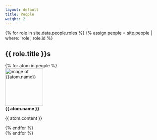 ```yaml
---
layout: default
title: People 
weight: 2
---
```





{% for role in site.data.people.roles %} 
{% assign people = site.people | where: 'role', role.id %}
<h2> {{ role.title }}s </h2>
<div class="flex-container">
{% for atom in people  %}
<div class="flex-item"> 

<div class="flex-container"> 
<div class="flex-item" style="flex:35%"> 
<img src="{{site.baseurl}}/{{atom.img}}" alt = "image of {{atom.name}}" style="height:122px;">
</div>
<div class="flex-item" style="flex:55%"> 
<strong> {{ atom.name }} </strong>

<p> {{ atom.content }} </p> 
</div>
</div>

</div>
{% endfor %}
</div>
{% endfor %}

